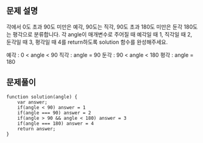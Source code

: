 ## 문제 설명

각에서 0도 초과 90도 미만은 예각, 90도는 직각, 90도 초과 180도 미만은 둔각 180도는 평각으로 분류합니다. 각 angle이 매개변수로 주어질 때 예각일 때 1, 직각일 때 2, 둔각일 때 3, 평각일 때 4를 return하도록 solution 함수를 완성해주세요.

예각 : 0 < angle < 90
직각 : angle = 90
둔각 : 90 < angle < 180
평각 : angle = 180

## 문제풀이

```
function solution(angle) {
    var answer;
    if(angle < 90) answer = 1
    if(angle === 90) answer = 2
    if(angle > 90 && angle < 180) answer = 3
    if(angle === 180) answer = 4
    return answer;
}
```
